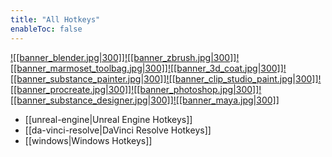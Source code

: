 ```yaml
---
title: "All Hotkeys"
enableToc: false
---
```


[![[banner_blender.jpg|300]]](blender.md)[![[banner_zbrush.jpg|300]]](zbrush.md)[![[banner_marmoset_toolbag.jpg|300]]](marmoset-toolbag.md)[![[banner_3d_coat.jpg|300]]](3d-coat.md)[![[banner_substance_painter.jpg|300]]](substance-painter.md)[![[banner_clip_studio_paint.jpg|300]]](clip-studio-paint.md)[![[banner_procreate.jpg|300]]](procreate.md)[![[banner_photoshop.jpg|300]]](photoshop.md)[![[banner_substance_designer.jpg|300]]](substance-designer.md)[![[banner_maya.jpg|300]]](maya.md)

- [[unreal-engine|Unreal Engine Hotkeys]]
- [[da-vinci-resolve|DaVinci Resolve Hotkeys]]
- [[windows|Windows Hotkeys]]